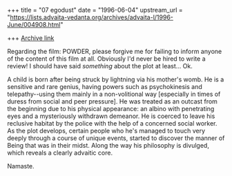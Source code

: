 +++
title = "07 egodust"
date = "1996-06-04"
upstream_url = "https://lists.advaita-vedanta.org/archives/advaita-l/1996-June/004908.html"

+++
[Archive link](https://lists.advaita-vedanta.org/archives/advaita-l/1996-June/004908.html)

Regarding the film: POWDER, please forgive me for failing to inform
anyone of the content of this film at all.  Obviously I'd never be hired
to write a review!  I should have said *something* about the plot at
least...  Ok.

A child is born after being struck by lightning via his mother's womb.
He is a sensitive and rare genius, having powers such as psychokinesis
and telepathy--using them mainly in a non-volitional way [especially in
times of duress from social and peer pressure].  He was treated as an outcast
from the beginning due to his physical appearance: an albino with penetrating
eyes and a mysteriously withdrawn demeanor.  He is coerced to leave his
reclusive habitat by the police with the help of a concerned social worker.
As the plot develops, certain people who he's managed to touch very deeply
through a course of unique events, started to discover the manner of Being
that was in their midst.  Along the way his philosophy is divulged, which
reveals a clearly advaitic core.

Namaste.

